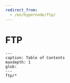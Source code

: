 ```yaml
---
redirect_from:
  - /en/hypernode/ftp/
---
```


# FTP

```{toctree}
---
caption: Table of Contents
maxdepth: 1
glob:
---
ftp/*
```

